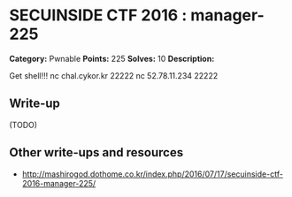 # SECUINSIDE CTF 2016 : manager-225

**Category:** Pwnable
**Points:** 225
**Solves:** 10
**Description:**


Get shell!!!  nc chal.cykor.kr 22222 nc 52.78.11.234 22222

## Write-up

(TODO)

## Other write-ups and resources

* http://mashirogod.dothome.co.kr/index.php/2016/07/17/secuinside-ctf-2016-manager-225/

